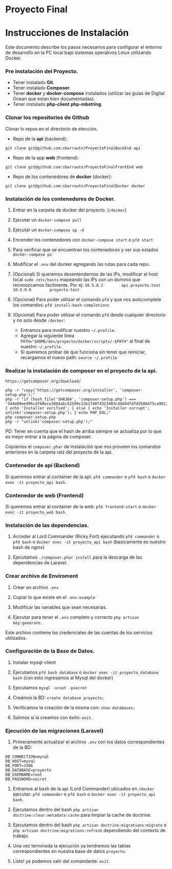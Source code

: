 # Proyecto Final

# Instrucciones de Instalación

Este documento describe los pasos necesarios para configurar el entorno de desarrollo en la PC local bajo sistemas operativos Linux utilizando Docker.

### Pre instalación del Proyecto.

* Tener instalado **Git**.
* Tener instalado **Composer**.
* Tener **docker** y **docker-compose** instalados (utilizar las guías de Digital Ocean que estan bien documentadas).
* Tener instalado **php-client** **php-mbstring**.

### Clonar los repositorios de Github

Clonar lo repos en el directorio de elección.

* Repo de la **api** (backend):

``` 
git clone git@github.com:sbarrautn/ProyectoFinalBackEnd api
```

* Repo de la app **web** (frontend):

``` 
git clone git@github.com:sbarrautn/ProyectoFinalFrontEnd web
```

* Repo de los contenedores de **docker** (docker):

``` 
git clone git@github.com:sbarrautn/ProyectoFinalDocker docker
```

### Instalación de los contenedores de Docker.

1. Entrar en la carpeta de docker del proyecto. (`/docker`)

2. Ejecutar un `docker-compose pull`

3. Ejecutar un `docker-compose up -d`

4. Encender los contenedores con `docker-compose start` o `pfd start`

5. Para verificar que se encuentran los contenedores y ver sus estados `docker-compose ps`

6. Modificar el `.env` del docker agregando las rutas para cada repo.

7. (Opcional) Si queremos desentendernos de las IPs, modificar el host local `sudo /etc/hosts` mapeando las IPs con un dominio que reconozcamos facilmente. Por ej:
`10.5.0.2        api.proyecto.test`
`10.5.0.6        proyecto.test`

8. (Opcional) Para poder utilizar el comando `pfd` y que nos autocomplete los comandos: `pfd install-bash-completions`

9. (Opcional) Para poder utilizar el comando `pfd` desde cualquier directorio y no solo desde `/docker`:
    * Entramos para modificar nuestro `~/.profile`.
    * Agregar la siguiente línea `PATH="$HOME/dev/proyecto/docker/scripts/:$PATH"` al final de nuestro `~/.profile`.
    * Si queremos probar de que funciona sin tener que reiniciar, recargamos el nuevo path: `source ~/.profile`

### Realizar la instalación de composer en el proyecto de la api.

```
https://getcomposer.org/download/
```
```
php -r "copy('https://getcomposer.org/installer', 'composer-setup.php');"
php -r "if (hash_file('SHA384', 'composer-setup.php') === '544e09ee996cdf60ece3804abc52599c22b1f40f4323403c44d44fdfdd586475ca9813a858088ffbc1f233e9b180f061') { echo 'Installer verified'; } else { echo 'Installer corrupt'; unlink('composer-setup.php'); } echo PHP_EOL;"
php composer-setup.php
php -r "unlink('composer-setup.php');"
```
PD: Tener en cuenta que el hash de arriba siempre se actualiza por lo que es mejor entrar a la página de composer.

Copiamos el `composer.phar` de instalación que nos proveen los comandos anteriores en la carpeta raíz del proyecto de la api.

### Contenedor de api (Backend)

Si queremos entrar al container de la api: `pfd commander` o `pfd bash` o `docker exec -it proyecto_api bash`.

### Contenedor de web (Frontend)

Si queremos entrar al container de la web: `pfd frontend-start` o `docker exec -it proyecto_web bash`.

### Instalación de las dependencias.

1. Acceder al Lord Commander (Ricky Fort) ejecutando `pfd commander` o `pfd bash` o `docker exec -it proyecto_api bash` (basicamente es nuestro bash de nginx)

2. Ejecutamos `./composer.phar install` para la descarga de las dependencias de Laravel.

### Crear archivo de Enviroment

1. Crear un archivo ```.env```

2. Copiar lo que existe en el ```.env.example```

3. Modificar las variables que sean necesarias.

4. Ejecutar para tener el `.env` completo y correcto `php artisan key:generate`.

Este archivo contiene las credenciales de las cuentas de los servicios utilizados.

### Configuración de la Base de Datos.

1. Instalar mysql-client

2. Ejecutamos `pfd bash database` o `docker exec -it proyecto_database bash` (con esto ingresamos al Mysql del docker)

4. Ejecutamos `mysql -uroot -psecret`

5. Creamos la BD: `create database proyecto;`

6. Verificamos la creación de la misma con: `show databases;`

7. Salimos si la creamos con éxito: `exit`.

### Ejecución de las migraciones (Laravel)

1. Primeramente actualizar el archivo `.env` con los datos correspondientes de la BD:

```
DB_CONNECTION=mysql
DB_HOST=mysql
DB_PORT=3306
DB_DATABASE=proyecto
DB_USERNAME=root
DB_PASSWORD=secret
```

1. Entramos al bash de la api (Lord Commander) ubicados en `/docker` ejecutar: `pfd commander` o `pfd bash` o `docker exec -it proyecto_api bash`.

2. Ejecutamos dentro del bash `php artisan doctrine:clear:metadata:cache` para limpiar la cache de doctrine.

3. Ejecutamos dentro del bash `php artisan doctrine:migrations:migrate` o `php artisan doctrine:migrations:refresh` dependiendo del contexto de trabajo.

4. Una vez terminada la ejecución ya tendremos las tablas correspondientes en nuestra base de datos `proyecto`.

5. Listo! ya podemos salir del comandante: `exit`.

